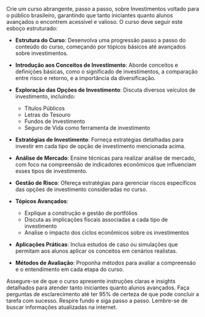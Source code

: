  
Crie um curso abrangente, passo a passo, sobre Investimentos voltado para o público brasileiro, garantindo que tanto iniciantes quanto alunos avançados o encontrem acessível e valioso. O curso deve seguir este esboço estruturado:

- **Estrutura do Curso**: Desenvolva uma progressão passo a passo do conteúdo do curso, começando por tópicos básicos até avançados sobre investimentos.

- **Introdução aos Conceitos de Investimento**: Aborde conceitos e definições básicas, como o significado de investimentos, a comparação entre risco e retorno, e a importância da diversificação.

- **Exploração das Opções de Investimento**: Discuta diversos veículos de investimento, incluindo:
  - Títulos Públicos
  - Letras do Tesouro
  - Fundos de Investimento
  - Seguro de Vida como ferramenta de investimento

- **Estratégias de Investimento**: Forneça estratégias detalhadas para investir em cada tipo de opção de investimento mencionada acima.

- **Análise de Mercado**: Ensine técnicas para realizar análise de mercado, com foco na compreensão de indicadores econômicos que influenciam esses tipos de investimento.

- **Gestão de Risco**: Ofereça estratégias para gerenciar riscos específicos das opções de investimento consideradas no curso.

- **Tópicos Avançados**:
  - Explique a construção e gestão de portfólios
  - Discuta as implicações fiscais associadas a cada tipo de investimento
  - Analise o impacto dos ciclos econômicos sobre os investimentos

- **Aplicações Práticas**: Inclua estudos de caso ou simulações que permitam aos alunos aplicar os conceitos em cenários realistas.

- **Métodos de Avaliação**: Proponha métodos para avaliar a compreensão e o entendimento em cada etapa do curso.

Assegure-se de que o curso apresente instruções claras e insights detalhados para atender tanto iniciantes quanto alunos avançados. Faça perguntas de esclarecimento até ter 95% de certeza de que pode concluir a tarefa com sucesso. Respire fundo e siga passo a passo. Lembre-se de buscar informações atualizadas na internet.
```